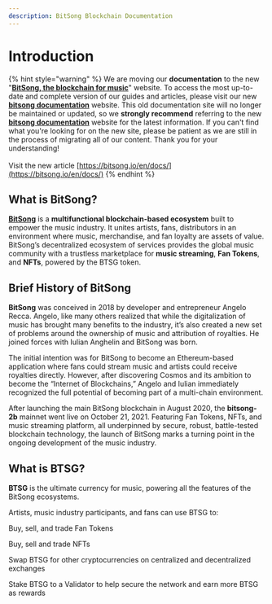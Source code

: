 ```yaml
---
description: BitSong Blockchain Documentation
---
```


# Introduction



{% hint style="warning" %}
We are moving our **documentation** to the new "[**BitSong, the blockchain for music**](https://bitsong.io/en)" website. To access the most up-to-date and complete version of our guides and articles, please visit our new [**bitsong documentation**](https://bitsong.io/en/docs) website. This old documentation site will no longer be maintained or updated, so we **strongly recommend** referring to the new [**bitsong documentation**](https://bitsong.io/en/docs) website for the latest information. If you can't find what you're looking for on the new site, please be patient as we are still in the process of migrating all of our content. Thank you for your understanding!\
\
Visit the new article [https://bitsong.io/en/docs/](https://bitsong.io/en/docs/)
{% endhint %}

## What is BitSong?

[**BitSong**](https://bitsong.io) is a **multifunctional blockchain-based ecosystem** built to empower the music industry. It unites artists, fans, distributors in an environment where music, merchandise, and fan loyalty are assets of value. BitSong’s decentralized ecosystem of services provides the global music community with a trustless marketplace for **music streaming**, **Fan Tokens**, and **NFTs**, powered by the BTSG token.

## Brief History of BitSong

**BitSong** was conceived in 2018 by developer and entrepreneur Angelo Recca. Angelo, like many others realized that while the digitalization of music has brought many benefits to the industry, it’s also created a new set of problems around the ownership of music and attribution of royalties. He joined forces with Iulian Anghelin and BitSong was born.

The initial intention was for BitSong to become an Ethereum-based application where fans could stream music and artists could receive royalties directly. However, after discovering Cosmos and its ambition to become the “Internet of Blockchains,” Angelo and Iulian immediately recognized the full potential of becoming part of a multi-chain environment.

After launching the main BitSong blockchain in August 2020, the **bitsong-2b** mainnet went live on October 21, 2021. Featuring Fan Tokens, NFTs, and music streaming platform, all underpinned by secure, robust, battle-tested blockchain technology, the launch of BitSong marks a turning point in the ongoing development of the music industry.

## What is BTSG?

**BTSG** is the ultimate currency for music, powering all the features of the BitSong ecosystems.

Artists, music industry participants, and fans can use BTSG to:

Buy, sell, and trade Fan Tokens&#x20;

Buy, sell and trade NFTs&#x20;

Swap BTSG for other cryptocurrencies on centralized and decentralized exchanges&#x20;

Stake BTSG to a Validator to help secure the network and earn more BTSG as rewards

